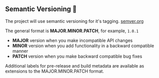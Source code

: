## Semantic Versioning :mage:

The project will use semantic versioning for it's tagging. [semver.org](https://semver.org/)

The general format is **MAJOR.MINOR.PATCH**, for example, `1.0.1` 

- **MAJOR** version when you make incompatible API changes
- **MINOR** version when you add functionality in a backward compatible manner
- **PATCH** version when you make backward compatible bug fixes

Additional labels for pre-release and build metadata are available as extensions 
to the MAJOR.MINOR.PATCH format.

